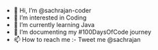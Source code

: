 - 👋 Hi, I’m @sachrajan-coder
- 👀 I’m interested in Coding
- 🌱 I’m currently learning Java
- 💞️ I’m documenting my #100DaysOfCode journey
- 📫 How to reach me :- Tweet me @sachrajan

<!---
sachrajan-coder/sachrajan-coder is a ✨ special ✨ repository because its `README.md` (this file) appears on your GitHub profile.
You can click the Preview link to take a look at your changes.
--->
